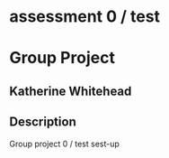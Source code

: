 # assessment 0 / test
# Group Project
## Katherine Whitehead


## Description
Group project 0 / test sest-up
